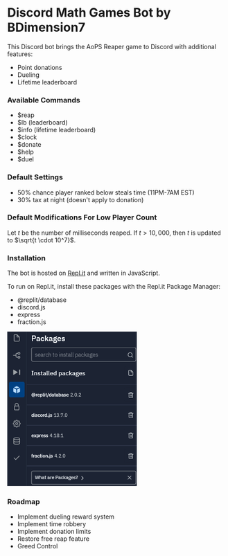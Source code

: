 # Discord Math Games Bot by BDimension7

This Discord bot brings the AoPS Reaper game to Discord with additional features:

- Point donations
- Dueling
- Lifetime leaderboard

### Available Commands

- $reap
- $lb (leaderboard)
- $info (lifetime leaderboard)
- $clock
- $donate
- $help
- $duel

### Default Settings

- 50% chance player ranked below steals time (11PM-7AM EST)
- 30% tax at night (doesn't apply to donation)

### Default Modifications For Low Player Count

Let $t$ be the number of milliseconds reaped. If $t > 10,000$, then $t$ is updated to $\sqrt{t \cdot 10^7}$.

### Installation

The bot is hosted on [Repl.it](https://replit.com) and written in JavaScript.

To run on Repl.it, install these packages with the Repl.it Package Manager:

- @replit/database
- discord.js
- express
- fraction.js

![Repl.it Package Manager](./images/replit_packages.png)

### Roadmap

- Implement dueling reward system
- Implement time robbery
- Implement donation limits
- Restore free reap feature
- Greed Control
